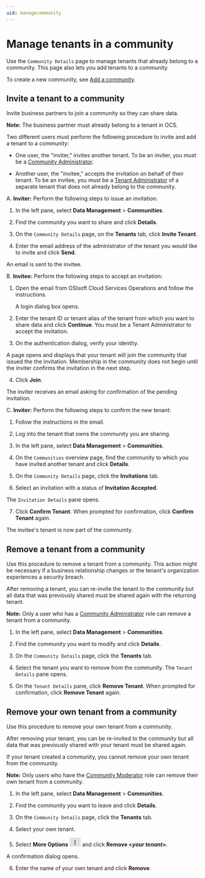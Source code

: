 ```yaml
---
uid: managecommunity
---
```


# Manage tenants in a community

Use the `Community Details` page to manage tenants that already belong to a community. This page also lets you add tenants to a community.

To create a new community, see [Add a community](xref:add-community).

## Invite a tenant to a community

Invite business partners to join a community so they can share data. 

**Note:** The business partner must already belong to a tenant in OCS.

Two different users must perform the following procedure to invite and add a tenant to a community:

- One user, the "inviter," invites another tenant. To be an inviter, you must be a [Community Administrator](xref:communityroles#community-administrator).

- Another user, the "invitee," accepts the invitation on behalf of their tenant. To be an invitee, you must be a [Tenant Administrator](xref:communityroles#tenant-administrator) of a separate tenant that does not already belong to the community.

A. **Inviter:** Perform the following steps to issue an invitation:

1. In the left pane, select **Data Management** > **Communities**.

2. Find the community you want to share and click **Details**.

3. On the `Community Details` page, on the **Tenants** tab, click **Invite Tenant**.

4. Enter the email address of the administrator of the tenant you would like to invite and click **Send**.

  An email is sent to the invitee.

B. **Invitee:** Perform the following steps to accept an invitation:

1. Open the email from OSIsoft Cloud Services Operations and follow the instructions.

   A login dialog box opens.

2. Enter the tenant ID or tenant alias of the tenant from which you want to share data and click **Continue**. You must be a Tenant Administrator to accept the invitation.

3. On the authentication dialog, verify your identity.

  A page opens and displays that your tenant will join the community that issued the the invitation. Membership in the community does not begin until the inviter confirms the invitation in the next step.

4. Click **Join**.

  The inviter receives an email asking for confirmation of the pending invitation.

C. **Inviter:** Perform the following steps to confirm the new tenant:

1. Follow the instructions in the email.

2. Log into the tenant that owns the community you are sharing.

3. In the left pane, select **Data Management** > **Communities**.

4. On the `Communities` overview page, find the community to which you have invited another tenant and click **Details**.

5. On the `Community Details` page, click the **Invitations** tab.

6. Select an invitation with a status of **Invitation Accepted**.

  The `Invitation Details` pane opens.

7. Click **Confirm Tenant**. When prompted for confirmation, click **Confirm Tenant** again.

  The invitee's tenant is now part of the community.

## Remove a tenant from a community

Use this procedure to remove a tenant from a community. This action might be necessary if a business relationship changes or the tenant's organization experiences a security breach.

After removing a tenant, you can re-invite the tenant to the community but all data that was previously shared must be shared again with the returning tenant.

**Note:** Only a user who has a [Community Administrator](xref:communityroles#community-administrator) role can remove a tenant from a community.  

1. In the left pane, select **Data Management** > **Communities**.

2. Find the community you want to modify and click **Details**.

3. On the `Community Details` page, click the **Tenants** tab.

4. Select the tenant you want to remove from the community. The `Tenant Details` pane opens. 

5. On the `Tenant Details` pane, click **Remove Tenant**. When prompted for confirmation, click **Remove Tenant** again.

## Remove your own tenant from a community

Use this procedure to remove your own tenant from a community.

After removing your tenant, you can be re-invited to the community but all data that was previously shared with your tenant must be shared again.

If your tenant created a community, you cannot remove your own tenant from the community.

**Note:** Only users who have the [Community Moderator](xref:communityroles#community-moderator) role can remove their own tenant from a community.

1. In the left pane, select **Data Management** > **Communities**.

2. Find the community you want to leave and click **Details**.

3. On the `Community Details` page, click the **Tenants** tab.

4. Select your own tenant.

5. Select **More Options** ![More Options](images\more-options.png "More Options") and click **Remove \<*your tenant*\>**.

  A confirmation dialog opens.

6. Enter the name of your own tenant and click **Remove**.
